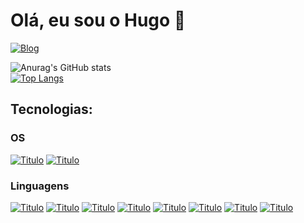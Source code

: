 # Olá, eu sou o Hugo 👋

[![Blog](https://img.shields.io/badge/LinkedIn-0077B5?style=for-the-badge&logo=linkedin&logoColor=white)](https://www.linkedin.com/in/hugo-loiola-de-queiroz/)

![Anurag's GitHub stats](https://github-readme-stats.vercel.app/api?username=hugo-loiola&show_icons=true&theme=dracula)
<br>
[![Top Langs](https://github-readme-stats.vercel.app/api/top-langs/?username=hugo-loiola&layout=compact)](https://github.com/anuraghazra/github-readme-stats)

## Tecnologias:

### OS

[![Titulo](https://img.shields.io/badge/Windows-0078D6?style=for-the-badge&logo=windows&logoColor=white)]()
[![Titulo](https://img.shields.io/badge/Ubuntu-E95420?style=for-the-badge&logo=ubuntu&logoColor=white)]()

### Linguagens

[![Titulo](https://img.shields.io/badge/JavaScript-F7DF1E?style=for-the-badge&logo=javascript&logoColor=black)]()
[![Titulo](https://img.shields.io/badge/Node.js-43853D?style=for-the-badge&logo=node.js&logoColor=white)]()
[![Titulo](https://img.shields.io/badge/HTML5-E34F26?style=for-the-badge&logo=html5&logoColor=white)]()
[![Titulo](https://img.shields.io/badge/CSS3-1572B6?style=for-the-badge&logo=css3&logoColor=white)]()
[![Titulo](https://img.shields.io/badge/React-20232A?style=for-the-badge&logo=react&logoColor=61DAFB)]()
[![Titulo](https://img.shields.io/badge/React_Native-20232A?style=for-the-badge&logo=react&logoColor=61DAFB)]()
[![Titulo](https://img.shields.io/badge/Flutter-20232A?style=for-the-badge&logo=react&logoColor=61DAFB)]()
[![Titulo](https://img.shields.io/badge/Python-3776AB?style=for-the-badge&logo=python&logoColor=white)]()
